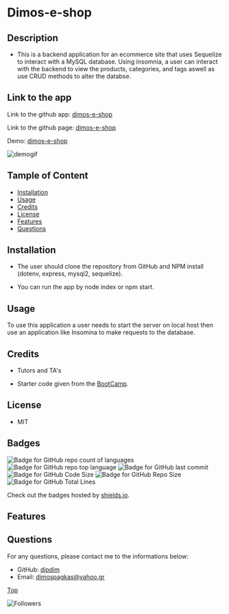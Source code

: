 # Dimos-e-shop

## Description

-   This is a backend application for an ecommerce site that uses Sequelize to interact with a MySQL database. Using insomnia, a user can interact with the backend to view the products, categories, and tags aswell as use CRUD methods to alter the databse.

## Link to the app

Link to the github app: [dimos-e-shop](https://github.com/djpdim/dimos-e-shop)

Link to the github page: [dimos-e-shop](https://djpdim.github.io/dimos-e-shop/)

Demo: [dimos-e-shop](https://drive.google.com/file/d/18SftcHfi9jwAxJrXgrEJH99KShqPeXXS/view)

![demogif](./assets/video/demo.gif)

## Tample of Content

-   [Installation](#installation)
-   [Usage](#usage)
-   [Credits](#credits)
-   [License](#license)
-   [Features](#features)
-   [Questions](#questions)

## Installation

-   The user should clone the repository from GitHub and NPM install (dotenv, express, mysql2, sequelize).

*   You can run the app by node index or npm start.

## Usage

To use this application a user needs to start the server on local host then use an application like Insomina to make requests to the database.

## Credits

-   Tutors and TA's

-   Starter code given from the [BootCamp](https://github.com/coding-boot-camp/fantastic-umbrella).

## License

-   MIT

## Badges

![Badge for GitHub repo count of languages](https://img.shields.io/github/languages/count/djpdim/dimos-e-shop?style=flat&logo=appveyor)
![Badge for GitHub repo top language](https://img.shields.io/github/languages/top/djpdim/dimos-e-shop?style=flat&logo=appveyor)
![Badge for GitHub last commit](https://img.shields.io/github/last-commit/djpdim/dimos-e-shop?style=flat&logo=appveyor)
![Badge for GitHub Code Size](https://img.shields.io/github/languages/code-size/djpdim/dimos-e-shop?style=flat&logo=appveyor)
![Badge for GitHub Repo Size](https://img.shields.io/github/repo-size/djpdim/dimos-e-shop?style=flat&logo=appveyor)
![Badge for GitHub Total Lines](https://img.shields.io/tokei/lines/github/djpdim/dimos-e-shop?style=flat&logo=appveyor)

Check out the badges hosted by [shields.io](https://shields.io/).

## Features

## Questions

For any questions, please contact me to the informations below:

-   GitHub: [djpdim](https://github.com/djpdim)
-   Email: [dimospagkas@yahoo.gr](mailto:dimospagkas@yahoo.gr)

[Top](#description)

<img src="https://img.shields.io/github/followers/djpdim?style=social" alt="Followers" />
